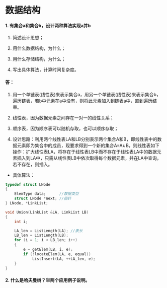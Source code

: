 # 数据结构
#### 1. 有集合a和集合b，设计两种算法实现a并b
1. 简述设计思想；

2. 用什么数据结构，为什么；

3. 用什么存储结构，为什么；

4. 写出具体算法，计算时间复杂度。

#### 答：
1. 用一个单链表(线性表)来表示集合a，用另一个单链表(线性表)来表示集合b，遍历链表，若b中元素在a中没有，则将此元素加入到链表a中，直到遍历结束。

2. 线性表，因为数据元素之间存在一对一的线性关系；

3. 顺序表，因为顺序表可以随机存取，也可以顺序存取；

4. 设计思路：利用两个线性表LA和LB分别表示两个集合A和B，即线性表中的数据元素即为集合中的成员，现要求得到一个新的集合A=A∪B，则线性表如下操作：扩大线性表LA，将存在于线性表LB中而不存在于线性表LA中的数据元素插入到LA中，只需从线性表LB中依次取得每个数据元素，并在LA中查询，若不存在，则插入。
- 具体算法：
```C
typedef struct LNode
{
    ElemType data;      //数据类型
    struct LNode *next; //指针
} LNode, *LinkList;

void Union(LinkList &LA, LinkList LB)
{
    int i;

    LA_len = ListLength(LA); //表长
    LB_len = ListLength(LB);
    for (i = 1; i < LB_len; i++)
    {
        e = getElem(LB, i, e);
        if (!locateElem(LA, e, equal))
            ListInsert(LA, ++LA_len, e);
    }
}
```
#### 2. 什么是哈夫曼树？举两个应用例子说明。